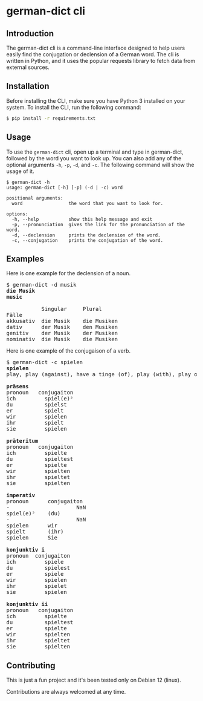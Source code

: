 # german-dict cli

## Introduction
The german-dict cli is a command-line interface designed to help users easily find the conjugation or declension of a German word. The cli is written in Python, and it uses the popular requests library to fetch data from external sources.

## Installation
Before installing the CLI, make sure you have Python 3 installed on your system. To install the CLI, run the following command:

```bash
$ pip install -r requirements.txt
```

## Usage
To use the `german-dict` cli, open up a terminal and type in german-dict, followed by the word you want to look up. You can also add any of the optional arguments `-h`, `-p`, `-d`, and `-c`. The following command will show the usage of it.

```
$ german-dict -h
usage: german-dict [-h] [-p] (-d | -c) word

positional arguments:
  word                 the word that you want to look for.

options:
  -h, --help           show this help message and exit
  -p, --pronunciation  gives the link for the pronunciation of the word.
  -d, --declension     prints the declension of the word.
  -c, --conjugation    prints the conjugation of the word.
```

## Examples

Here is one example for the declension of a noun.
<pre>
$ german-dict -d musik
<span><b>die Musik</b></span>
<span><b>music</b></span>

           Singular     Plural
Fälle
akkusativ  die Musik    die Musiken
dativ      der Musik    den Musiken
genitiv    der Musik    der Musiken
nominativ  die Musik    die Musiken
</pre>

Here is one example of the conjugaison of a verb.
<pre>
$ german-dict -c spielen
<span><b>spielen</b></span>
play, play (against), have a tinge (of), play (with), play opposite, fiddle about (with), fiddle around (with), toy with, be set, enact

<span><b>präsens</b></span>
pronoun   conjugaiton
ich         spiel(e)⁵
du          spielst  
er          spielt   
wir         spielen  
ihr         spielt   
sie         spielen  

<span><b>präteritum</b></span>
pronoun   conjugaiton
ich         spielte  
du          spieltest
er          spielte  
wir         spielten 
ihr         spieltet 
sie         spielten 

<span><b>imperativ</b></span>
pronoun      conjugaiton 
-                     NaN
spiel(e)⁵    (du)        
-                     NaN
spielen      wir         
spielt       (ihr)       
spielen      Sie         

<span><b>konjunktiv i</b></span>
pronoun  conjugaiton
ich         spiele  
du          spielest
er          spiele  
wir         spielen 
ihr         spielet 
sie         spielen 

<span><b>konjunktiv ii</b></span>
pronoun   conjugaiton
ich         spielte  
du          spieltest
er          spielte  
wir         spielten 
ihr         spieltet 
sie         spielten 
</pre>

## Contributing
This is just a fun project and it's been tested only on Debian 12 (linux). 

Contributions are always welcomed at any time.
